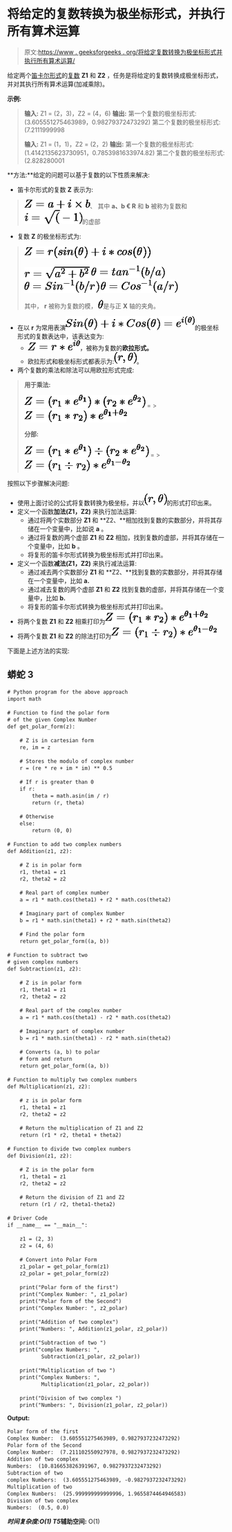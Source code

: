 # 将给定的复数转换为极坐标形式，并执行所有算术运算

> 原文:[https://www . geeksforgeeks . org/将给定复数转换为极坐标形式并执行所有算术运算/](https://www.geeksforgeeks.org/convert-given-complex-numbers-into-polar-form-and-perform-all-arithmetic-operations/)

给定两个[笛卡尔形式](https://www.geeksforgeeks.org/complex-numbers-c-set-1/)的[复数](https://www.geeksforgeeks.org/find-the-real-and-imaginary-part-of-a-complex-number/) **Z1** 和 **Z2** ，任务是将给定的复数转换成极坐标形式，并对其执行所有算术运算(加减乘除)。

**示例:**

> **输入:** Z1 = (2，3)，Z2 = (4，6)
> **输出:**
> 第一个复数的极坐标形式:(3.605551275463989，0.98279372473292)
> 第二个复数的极坐标形式:(7.2111999998
> 
> **输入:** Z1 = (1，1)，Z2 = (2，2)
> **输出:**
> 第一个复数的极坐标形式:(1.4142135623730951，0.7853981633974.82)
> 第二个复数的极坐标形式:(2.828280001

**方法:**给定的问题可以基于复数的以下性质来解决:

*   笛卡尔形式的复数 **Z** 表示为:

> ![ Z = a+ i\times b](img/a18ab2340db39b77496f8cc4f48784c8.png "Rendered by QuickLaTeX.com")、
> 其中 **a、b € R** 和 **b** 被称为复数和![i = \sqrt(-1)](img/ef2198e6881f4890aee1c58a4cb5806d.png "Rendered by QuickLaTeX.com")的虚部

*   复数 **Z** 的极坐标形式为:

> ![Z = r(sin(\theta) + i*cos(\theta))](img/7c9c3e87f18069be81ed6201bdbac06b.png "Rendered by QuickLaTeX.com")
> 
> ![ r = \sqrt{a^{2}+ b^{2}}](img/9469c6a2b4cb2a67231f044868215584.png "Rendered by QuickLaTeX.com")
> ![\theta = tan^{-1}(b/a)](img/bbd1694842548567fd1f45441d5e9514.png "Rendered by QuickLaTeX.com")
> ![\theta =  Sin^{-1} (b/r)](img/07603aae72101726604777888946142a.png "Rendered by QuickLaTeX.com")
> ![\theta = Cos^{-1} (a/r)](img/9b4dbcccf8acddb1606514c407d11a61.png "Rendered by QuickLaTeX.com")
> 
> 其中， **r** 被称为复数的模，
> ![\theta](img/5a47c79344ecb82823a74b87e4a14bb8.png "Rendered by QuickLaTeX.com")是与正 **X** 轴的夹角。

*   在以 **r** 为常用表演![Sin(\theta)+ i*Cos(\theta) = e^{i(\theta)}](img/456eb422c9bec9cf6544a2696ce20693.png "Rendered by QuickLaTeX.com")的极坐标形式的复数表达中，该表达变为:
    *   ![Z = r*e^{i\theta}](img/e55deabf9f73746979a640d38bb8908f.png "Rendered by QuickLaTeX.com")，被称为复数的**欧拉形式。**
    *   欧拉形式和极坐标形式都表示为:![(r, \theta)](img/b86c0bdebefa1adbaa85298c5e050c05.png "Rendered by QuickLaTeX.com")。
*   两个复数的乘法和除法可以用欧拉形式完成:

> **用于乘法:**
> 
> ![Z = (r_{1}*e^{\theta_{1}})*(r_{2}*e^{\theta_{2}})](img/70c3a8d842828061b97a79f90fcfa2d0.png "Rendered by QuickLaTeX.com")
> = > ![Z = (r_{1}*r_{2})*e^{ \theta_{1} + \theta_{2}}](img/49cd90a118487c37e6f9a931e87f0be4.png "Rendered by QuickLaTeX.com")
> 
> **分部:**
> 
> ![Z = (r_{1}*e^{\theta_{1}})\div (r_{2}*e^{\theta_{2}})](img/3c78b011c1dbe0ed723e4d359544a91a.png "Rendered by QuickLaTeX.com")
> = > ![Z = (r_{1}\div r_{2})*e^{ \theta_{1} - \theta_{2}}](img/c0c458429895168ffc34af17077d7808.png "Rendered by QuickLaTeX.com")

按照以下步骤解决问题:

*   使用上面讨论的公式将复数转换为极坐标，并以![(r, \theta)](img/b86c0bdebefa1adbaa85298c5e050c05.png "Rendered by QuickLaTeX.com")的形式打印出来。
*   定义一个函数**加法(Z1，Z2)** 来执行加法运算:
    *   通过将两个实数部分 **Z1** 和 **Z2、**相加找到复数的实数部分，并将其存储在一个变量中，比如说 **a** 。
    *   通过将复数的两个虚部 **Z1** 和 **Z2** 相加，找到复数的虚部，并将其存储在一个变量中，比如 **b** 。
    *   将复形的笛卡尔形式转换为极坐标形式并打印出来。
*   定义一个函数**减法(Z1，Z2)** 来执行减法运算:
    *   通过减去两个实数部分 **Z1** 和 **Z2、**找到复数的实数部分，并将其存储在一个变量中，比如 **a.**
    *   通过减去复数的两个虚部 **Z1** 和 **Z2** 找到复数的虚部，并将其存储在一个变量中，比如 **b.**
    *   将复形的笛卡尔形式转换为极坐标形式并打印出来。
*   将两个复数 **Z1** 和 **Z2** 相乘打印为![ Z = (r_{1}*r_{2})*e^{ \theta_{1} + \theta_{2}}](img/04126e9dd299f36450b82610851e40d8.png "Rendered by QuickLaTeX.com")
*   将两个复数 **Z1** 和 **Z2** 的除法打印为![Z = (r_{1}\div r_{2})*e^{ \theta_{1} - \theta_{2}}](img/c0c458429895168ffc34af17077d7808.png "Rendered by QuickLaTeX.com")

下面是上述方法的实现:

## 蟒蛇 3

```
# Python program for the above approach
import math

# Function to find the polar form
# of the given Complex Number
def get_polar_form(z):

    # Z is in cartesian form
    re, im = z

    # Stores the modulo of complex number
    r = (re * re + im * im) ** 0.5

    # If r is greater than 0
    if r:
        theta = math.asin(im / r)
        return (r, theta)

    # Otherwise
    else:
        return (0, 0)

# Function to add two complex numbers
def Addition(z1, z2):

    # Z is in polar form
    r1, theta1 = z1
    r2, theta2 = z2

    # Real part of complex number
    a = r1 * math.cos(theta1) + r2 * math.cos(theta2)

    # Imaginary part of complex Number
    b = r1 * math.sin(theta1) + r2 * math.sin(theta2)

    # Find the polar form
    return get_polar_form((a, b))

# Function to subtract two
# given complex numbers
def Subtraction(z1, z2):

    # Z is in polar form
    r1, theta1 = z1
    r2, theta2 = z2

    # Real part of the complex number
    a = r1 * math.cos(theta1) - r2 * math.cos(theta2)

    # Imaginary part of complex number
    b = r1 * math.sin(theta1) - r2 * math.sin(theta2)

    # Converts (a, b) to polar
    # form and return
    return get_polar_form((a, b))

# Function to multiply two complex numbers
def Multiplication(z1, z2):

    # z is in polar form
    r1, theta1 = z1
    r2, theta2 = z2

    # Return the multiplication of Z1 and Z2
    return (r1 * r2, theta1 + theta2)

# Function to divide two complex numbers
def Division(z1, z2):

    # Z is in the polar form
    r1, theta1 = z1
    r2, theta2 = z2

    # Return the division of Z1 and Z2
    return (r1 / r2, theta1-theta2)

# Driver Code
if __name__ == "__main__":

    z1 = (2, 3)
    z2 = (4, 6)

    # Convert into Polar Form
    z1_polar = get_polar_form(z1)
    z2_polar = get_polar_form(z2)

    print("Polar form of the first")
    print("Complex Number: ", z1_polar)
    print("Polar form of the Second")
    print("Complex Number: ", z2_polar)

    print("Addition of two complex")
    print("Numbers: ", Addition(z1_polar, z2_polar))

    print("Subtraction of two ")
    print("complex Numbers: ",
           Subtraction(z1_polar, z2_polar))

    print("Multiplication of two ")
    print("Complex Numbers: ",
           Multiplication(z1_polar, z2_polar))

    print("Division of two complex ")
    print("Numbers: ", Division(z1_polar, z2_polar))
```

**Output:**

```
Polar form of the first
Complex Number:  (3.605551275463989, 0.9827937232473292)
Polar form of the Second
Complex Number:  (7.211102550927978, 0.9827937232473292)
Addition of two complex
Numbers:  (10.816653826391967, 0.9827937232473292)
Subtraction of two 
complex Numbers:  (3.605551275463989, -0.9827937232473292)
Multiplication of two 
Complex Numbers:  (25.999999999999996, 1.9655874464946583)
Division of two complex 
Numbers:  (0.5, 0.0)

```

***时间复杂度:**O(1)*
T5**辅助空间:** O(1)